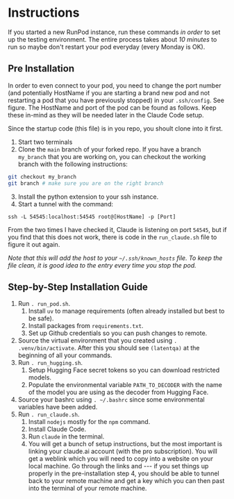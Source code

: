 # Instructions
If you started a new RunPod instance, run these commands *in order* to set up the testing environment. The entire process takes about *10 minutes* to run so maybe don't restart your pod everyday (every Monday is OK). 

## Pre Installation
In order to even connect to your pod, you need to change the port number (and potentially HostName if you are starting a brand new pod and not restarting a pod that you have previously stopped) in your `.ssh/config`. See figure. The HostName and port of the pod can be found as follows. Keep these in-mind as they will be needed later in the Claude Code setup.  


Since the startup code (this file) is in you repo, you shoult clone into it first. 
1. Start two terminals
2. Clone the `main` branch of your forked repo. If you have a branch `my_branch` that you are working on, you can checkout the working branch with the following instructions:

```bash
git checkout my_branch
git branch # make sure you are on the right branch
```
3. Install the python extension to your ssh instance. 
4. Start a tunnel with the command: 

`ssh -L 54545:localhost:54545 root@[HostName] -p [Port]`

From the two times I have checked it, Claude is listening on port `54545`, but if you find that this does not work, there is code in the `run_claude.sh` file to figure it out again. 

*Note that this will add the host to your `~/.ssh/known_hosts` file. To keep the file clean, it is good idea to the entry every time you stop the pod.*

## Step-by-Step Installation Guide
1. Run `. run_pod.sh`.
    1. Install `uv` to manage requirements (often already installed but best to be safe).
    2. Install packages from `requirements.txt`. 
    2. Set up Github credentials so you can push changes to remote. 
2. Source the virtual environment that you created using `. .venv/bin/activate`. After this you should see `(latentqa)` at the beginning of all your commands.
3. Run `. run_hugging.sh`.
    1. Setup Hugging Face secret tokens so you can download restricted models. 
    2. Populate the environmental variable `PATH_TO_DECODER` with the name of the model you are using as the decoder from Hugging Face.
4. Source your bashrc using `. ~/.bashrc` since some environmental variables have been added. 
5. Run `. run_claude.sh`.
    1. Install `nodejs` mostly for the `npm` command.
    2. Install Claude Code.
    3. Run `claude` in the terminal.
    4. You will get a bunch of setup instructions, but the most important is linking your claude.ai account (with the pro subscription). You will get a weblink which you will need to copy into a website on your local machine. Go through the links and --- if you set things up properly in the pre-installation step 4, you should be able to tunnel back to your remote machine and get a key which you can then past into the terminal of your remote machine. 